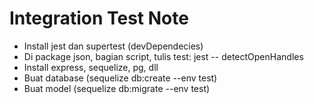 # Integration Test Note

- Install jest dan supertest (devDependecies)
- Di package json, bagian script, tulis test: jest -- detectOpenHandles
- Install express, sequelize, pg, dll
- Buat database (sequelize db:create --env test)
- Buat model (sequelize db:migrate --env test)